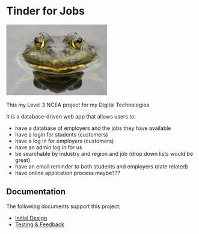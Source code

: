 # Tinder for Jobs

![alt text](images/frog.jpg)

This my Level 3 NCEA project for my Digital Technologies

It is a database-driven web app that allows users to:

- have a database of employers and the jobs they have available
- have a login for students (customers)
- have a log in for employers (customers)
- have an admin log in for us
- be searchable by industry and region and job (drop down lists would be great)
- have an email reminder to both students and employers (date related)
- have online application process maybe???

## Documentation

The following documents
support this project:

- [Initial Design](Design.md)
- [Testing & Feedback](Testing.md)